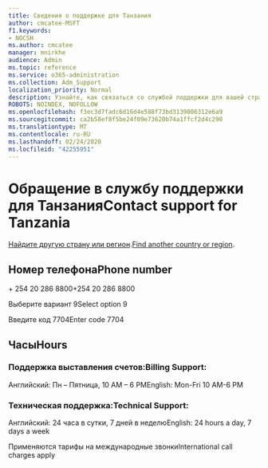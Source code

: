 ```yaml
---
title: Сведения о поддержке для Танзания
author: cmcatee-MSFT
f1.keywords:
- NOCSH
ms.author: cmcatee
manager: mnirkhe
audience: Admin
ms.topic: reference
ms.service: o365-administration
ms.collection: Adm_Support
localization_priority: Normal
description: Узнайте, как связаться со службой поддержки для вашей страны или региона.
ROBOTS: NOINDEX, NOFOLLOW
ms.openlocfilehash: f3ec3d7fadc6d16d4e588f73bd3139006312e6a9
ms.sourcegitcommit: ca2b58ef8f5be24f09e73620b74a1ffcf2d4c290
ms.translationtype: MT
ms.contentlocale: ru-RU
ms.lasthandoff: 02/24/2020
ms.locfileid: "42255951"
---
```

# <a name="contact-support-for-tanzania"></a><span data-ttu-id="db44d-103">Обращение в службу поддержки для Танзания</span><span class="sxs-lookup"><span data-stu-id="db44d-103">Contact support for Tanzania</span></span>

<span data-ttu-id="db44d-104">[Найдите другую страну или регион](../contact-support-for-business-products.md).</span><span class="sxs-lookup"><span data-stu-id="db44d-104">[Find another country or region](../contact-support-for-business-products.md).</span></span>

## <a name="phone-number"></a><span data-ttu-id="db44d-105">Номер телефона</span><span class="sxs-lookup"><span data-stu-id="db44d-105">Phone number</span></span>
<span data-ttu-id="db44d-106">+ 254 20 286 8800</span><span class="sxs-lookup"><span data-stu-id="db44d-106">+254 20 286 8800</span></span>

<span data-ttu-id="db44d-107">Выберите вариант 9</span><span class="sxs-lookup"><span data-stu-id="db44d-107">Select option 9</span></span>

<span data-ttu-id="db44d-108">Введите код 7704</span><span class="sxs-lookup"><span data-stu-id="db44d-108">Enter code 7704</span></span>

## <a name="hours"></a><span data-ttu-id="db44d-109">Часы</span><span class="sxs-lookup"><span data-stu-id="db44d-109">Hours</span></span>
### <a name="billing-support"></a><span data-ttu-id="db44d-110">Поддержка выставления счетов:</span><span class="sxs-lookup"><span data-stu-id="db44d-110">Billing Support:</span></span>

<span data-ttu-id="db44d-111">Английский: Пн – Пятница, 10 AM – 6 PM</span><span class="sxs-lookup"><span data-stu-id="db44d-111">English: Mon-Fri 10 AM-6 PM</span></span>

### <a name="technical-support"></a><span data-ttu-id="db44d-112">Техническая поддержка:</span><span class="sxs-lookup"><span data-stu-id="db44d-112">Technical Support:</span></span>

<span data-ttu-id="db44d-113">Английский: 24 часа в сутки, 7 дней в неделю</span><span class="sxs-lookup"><span data-stu-id="db44d-113">English: 24 hours a day, 7 days a week</span></span>

<span data-ttu-id="db44d-114">Применяются тарифы на международные звонки</span><span class="sxs-lookup"><span data-stu-id="db44d-114">International call charges apply</span></span>